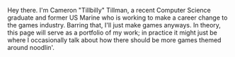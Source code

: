 Hey there. I'm Cameron "Tillbilly" Tillman, a recent Computer Science graduate and former US Marine who is working to make a career change to the games industry. Barring that, I'll just make games anyways. In theory, this page will serve as a portfolio of my work; in practice it might just be where I occasionally talk about how there should be more games themed around noodlin'. 
